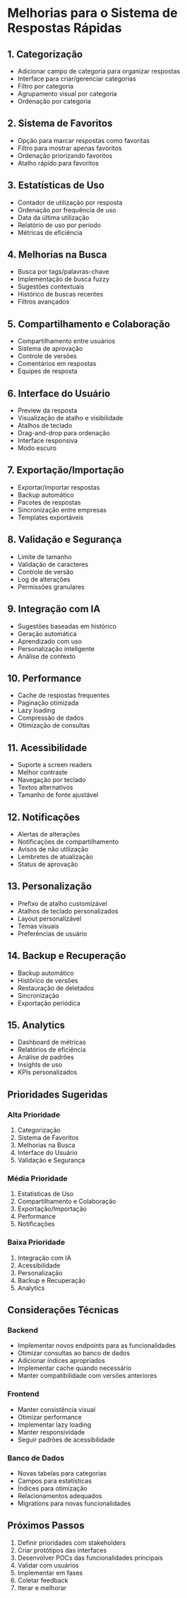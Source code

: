# Melhorias para o Sistema de Respostas Rápidas

## 1. Categorização
- Adicionar campo de categoria para organizar respostas
- Interface para criar/gerenciar categorias
- Filtro por categoria
- Agrupamento visual por categoria
- Ordenação por categoria

## 2. Sistema de Favoritos
- Opção para marcar respostas como favoritas
- Filtro para mostrar apenas favoritos
- Ordenação priorizando favoritos
- Atalho rápido para favoritos

## 3. Estatísticas de Uso
- Contador de utilização por resposta
- Ordenação por frequência de uso
- Data da última utilização
- Relatório de uso por período
- Métricas de eficiência

## 4. Melhorias na Busca
- Busca por tags/palavras-chave
- Implementação de busca fuzzy
- Sugestões contextuais
- Histórico de buscas recentes
- Filtros avançados

## 5. Compartilhamento e Colaboração
- Compartilhamento entre usuários
- Sistema de aprovação
- Controle de versões
- Comentários em respostas
- Equipes de resposta

## 6. Interface do Usuário
- Preview da resposta
- Visualização de atalho e visibilidade
- Atalhos de teclado
- Drag-and-drop para ordenação
- Interface responsiva
- Modo escuro

## 7. Exportação/Importação
- Exportar/importar respostas
- Backup automático
- Pacotes de respostas
- Sincronização entre empresas
- Templates exportáveis

## 8. Validação e Segurança
- Limite de tamanho
- Validação de caracteres
- Controle de versão
- Log de alterações
- Permissões granulares

## 9. Integração com IA
- Sugestões baseadas em histórico
- Geração automática
- Aprendizado com uso
- Personalização inteligente
- Análise de contexto

## 10. Performance
- Cache de respostas frequentes
- Paginação otimizada
- Lazy loading
- Compressão de dados
- Otimização de consultas

## 11. Acessibilidade
- Suporte a screen readers
- Melhor contraste
- Navegação por teclado
- Textos alternativos
- Tamanho de fonte ajustável

## 12. Notificações
- Alertas de alterações
- Notificações de compartilhamento
- Avisos de não utilização
- Lembretes de atualização
- Status de aprovação

## 13. Personalização
- Prefixo de atalho customizável
- Atalhos de teclado personalizados
- Layout personalizável
- Temas visuais
- Preferências de usuário

## 14. Backup e Recuperação
- Backup automático
- Histórico de versões
- Restauração de deletados
- Sincronização
- Exportação periódica

## 15. Analytics
- Dashboard de métricas
- Relatórios de eficiência
- Análise de padrões
- Insights de uso
- KPIs personalizados

## Prioridades Sugeridas

### Alta Prioridade
1. Categorização
2. Sistema de Favoritos
3. Melhorias na Busca
4. Interface do Usuário
5. Validação e Segurança

### Média Prioridade
1. Estatísticas de Uso
2. Compartilhamento e Colaboração
3. Exportação/Importação
4. Performance
5. Notificações

### Baixa Prioridade
1. Integração com IA
2. Acessibilidade
3. Personalização
4. Backup e Recuperação
5. Analytics

## Considerações Técnicas

### Backend
- Implementar novos endpoints para as funcionalidades
- Otimizar consultas ao banco de dados
- Adicionar índices apropriados
- Implementar cache quando necessário
- Manter compatibilidade com versões anteriores

### Frontend
- Manter consistência visual
- Otimizar performance
- Implementar lazy loading
- Manter responsividade
- Seguir padrões de acessibilidade

### Banco de Dados
- Novas tabelas para categorias
- Campos para estatísticas
- Índices para otimização
- Relacionamentos adequados
- Migrations para novas funcionalidades

## Próximos Passos

1. Definir prioridades com stakeholders
2. Criar protótipos das interfaces
3. Desenvolver POCs das funcionalidades principais
4. Validar com usuários
5. Implementar em fases
6. Coletar feedback
7. Iterar e melhorar 